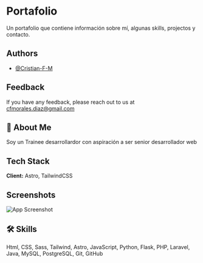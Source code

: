 # Portafolio

Un portafolio que contiene información sobre mí, algunas skills, projectos y contacto.

## Authors

-   [@Cristian-F-M](https://www.github.com/Cristian-F-M)

## Feedback

If you have any feedback, please reach out to us at cfmorales.diaz@gmail.com

## 🚀 About Me

Soy un Trainee desarrollardor con aspiración a ser senior desarrollador web

## Tech Stack

**Client:** Astro, TailwindCSS

## Screenshots

![App Screenshot](./public/images/projects/portfolio.avif)

## 🛠 Skills

Html, CSS, Sass, Tailwind, Astro, JavaScript, Python, Flask, PHP, Laravel, Java, MySQL, PostgreSQL, Git, GitHub
